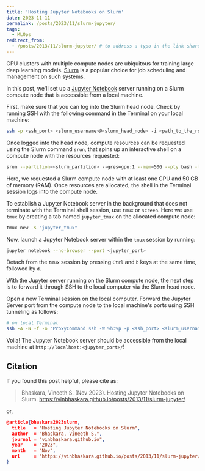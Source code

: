 ```yaml
---
title: 'Hosting Jupyter Notebooks on Slurm'
date: 2023-11-11
permalink: /posts/2023/11/slurm-jupyter/
tags:
  - MLOps
redirect_from: 
  - /posts/2013/11/slurm-jupyter/ # to address a typo in the link shared on social media haha
---
```


GPU clusters with multiple compute nodes are ubiquitous for training large deep learning models. [Slurm](https://slurm.schedmd.com/documentation.html) is a popular choice for job scheduling and management on such systems.

In this post, we'll set up a [Jupyter Notebook](https://jupyter.org/) server running on a Slurm compute node that is accessible from a local machine.

First, make sure that you can log into the Slurm head node. 
Check by running SSH with the following command in the Terminal on your local machine:

```sh
ssh -p <ssh_port> <slurm_username>@<slurm_head_node> -i <path_to_the_rsa_private_key_file>
```

Once logged into the head node, compute resources can be requested using the Slurm command `srun`, that spins up an interactive shell on a compute node with the resources requested:

```sh
srun --partition=<slurm_partition> --gres=gpu:1 --mem=50G --pty bash -l  
```

Here, we requested a Slurm compute node with at least one GPU and 50 GB of memory (RAM). Once resources are allocated, the shell in the Terminal session logs into the compute node.

To establish a Jupyter Notebook server in the background that does not terminate with the Terminal shell session, use `tmux` or `screen`. Here we use `tmux` by creating a tab named `jupyter_tmux` on the allocated compute node:
```sh
tmux new -s "jupyter_tmux"
```

Now, launch a Jupyter Notebook server within the `tmux` session by running:
```sh
jupyter notebook --no-browser --port <jupyter_port>
```
Detach from the `tmux` session by pressing `Ctrl` and `b` keys at the same time, followed by `d`.

With the Jupyter server running on the Slurm compute node, the next step is to forward it through SSH to the local computer via the Slurm head node.

Open a new Terminal session on the local computer. Forward the Jupyter Server port from the compute node to the local machine's ports using SSH tunneling as follows:

```sh
# on local Terminal
ssh -A -N -f -o "ProxyCommand ssh -W %h:%p -p <ssh_port> <slurm_username>@<slurm_head_node> -i <path_to_the_rsa_private_key_file>" -L localhost:<jupyter_port>:localhost:<jupyter_port> <slurm_username>@<slurm_compute_node> -i <path_to_the_rsa_private_key_file>
```

Voila! The Jupyter Notebook server should be accessible from the local machine at `http://localhost:<jupyter_port>/`!


Citation
---

If you found this post helpful, please cite as:

> Bhaskara, Vineeth S. (Nov 2023). Hosting Jupyter Notebooks on Slurm. https://vinbhaskara.github.io/posts/2013/11/slurm-jupyter/

or,

```json
@article{bhaskara2023slurm,
  title   = "Hosting Jupyter Notebooks on Slurm",
  author  = "Bhaskara, Vineeth S.",
  journal = "vinbhaskara.github.io",
  year    = "2023",
  month   = "Nov",
  url     = "https://vinbhaskara.github.io/posts/2013/11/slurm-jupyter/"
}
```


